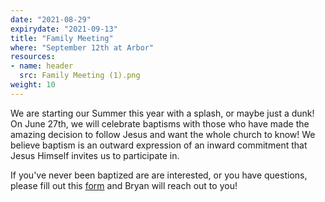 ```yaml
---
date: "2021-08-29"
expirydate: "2021-09-13"
title: "Family Meeting"
where: "September 12th at Arbor"
resources:
- name: header
  src: Family Meeting (1).png
weight: 10
---
```


We are starting our Summer this year with a splash, or maybe just a dunk! On June 27th, we will celebrate baptisms with those who have made the amazing decision to follow Jesus and want the whole church to know! We believe baptism is an outward expression of an inward commitment that Jesus Himself invites us to participate in. 

If you've never been baptized are are interested, or you have questions, please fill out this [form](https://arborchurch.churchcenter.com/people/forms/261521) and Bryan will reach out to you! 


